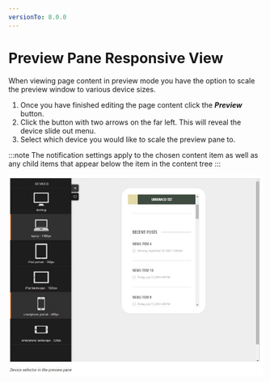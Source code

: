 ```yaml
---
versionTo: 8.0.0
---
```


# Preview Pane Responsive View

When viewing page content in preview mode you have the option to scale the preview window to various device sizes.

1. Once you have finished editing the page content click the ***Preview*** button.
2. Click the button with two arrows on the far left. This will reveal the device slide out menu.
3. Select which device you would like to scale the preview pane to.

:::note
The notification settings apply to the chosen content item as well as any child items that appear below the item in the content tree
:::

![responsivePreview.jpg](images/responsivePreview.jpg)